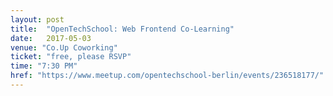 ```yaml
---
layout: post
title:  "OpenTechSchool: Web Frontend Co-Learning"
date:   2017-05-03
venue: "Co.Up Coworking"
ticket: "free, please RSVP"
time: "7:30 PM"
href: "https://www.meetup.com/opentechschool-berlin/events/236518177/"
---
```

<!-- fill in the URL of your event host page if you haven't enough information for a detail page, so the event link won't point on the detail page at all -->
